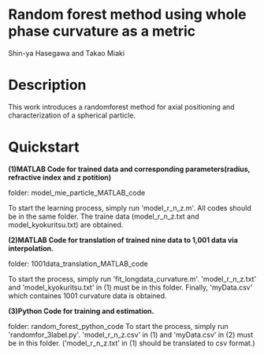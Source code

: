 # Random forest method using whole phase curvature as a metric

Shin-ya Hasegawa and Takao Miaki

# Description 

This work introduces a randomforest method for axial positioning and characterization of a spherical particle.

# Quickstart

**(1)MATLAB Code for trained data and corresponding parameters(radius, refractive index and z potition)**
 
folder: model_mie_particle_MATLAB_code

To start the learning process, simply run 'model_r_n_z.m'.
All codes should be in the same folder. 
The traine data (model_r_n_z.txt and model_kyokuritsu.txt) are obtained.

**(2)MATLAB Code for translation of trained nine data to 1,001 data via interpolation.**

folder: 1001data_translation_MATLAB_code

To start the process, simply run 'fit_longdata_curvature.m'.
'model_r_n_z.txt' and 'model_kyokuritsu.txt' in (1) must be in this folder.
Finally, 'myData.csv' which containes 1001 curvature data is obtained.

**(3)Python Code for training and estimation.**

folder: random_forest_python_code
To start the process, simply run 'randomfor_3label.py'.
'model_r_n_z.csv' in (1) and 'myData.csv' in (2) must be in this folder.
('model_r_n_z.txt' in (1) should be translated to csv format.)
